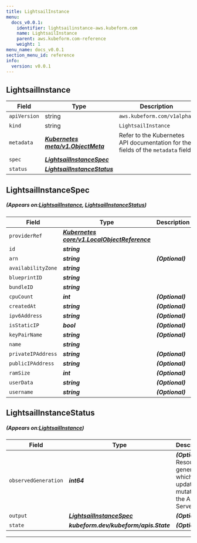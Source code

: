 ```yaml
---
title: LightsailInstance
menu:
  docs_v0.0.1:
    identifier: lightsailinstance-aws.kubeform.com
    name: LightsailInstance
    parent: aws.kubeform.com-reference
    weight: 1
menu_name: docs_v0.0.1
section_menu_id: reference
info:
  version: v0.0.1
---
```


## LightsailInstance
| Field | Type | Description |
| ------ | ----- | ----------- |
| `apiVersion` | string | `aws.kubeform.com/v1alpha1` |
|    `kind` | string | `LightsailInstance` |
| `metadata` | ***[Kubernetes meta/v1.ObjectMeta](https://kubernetes.io/docs/reference/generated/kubernetes-api/v1.13/#objectmeta-v1-meta)***|Refer to the Kubernetes API documentation for the fields of the `metadata` field.|
| `spec` | ***[LightsailInstanceSpec](#LightsailInstanceSpec)***||
| `status` | ***[LightsailInstanceStatus](#LightsailInstanceStatus)***||
## LightsailInstanceSpec
##### (Appears on:[LightsailInstance](#LightsailInstance), [LightsailInstanceStatus](#LightsailInstanceStatus))
| Field | Type | Description |
| ------ | ----- | ----------- |
| `providerRef` | ***[Kubernetes core/v1.LocalObjectReference](https://kubernetes.io/docs/reference/generated/kubernetes-api/v1.13/#localobjectreference-v1-core)***||
| `id` | ***string***||
| `arn` | ***string***| ***(Optional)*** |
| `availabilityZone` | ***string***||
| `blueprintID` | ***string***||
| `bundleID` | ***string***||
| `cpuCount` | ***int***| ***(Optional)*** |
| `createdAt` | ***string***| ***(Optional)*** |
| `ipv6Address` | ***string***| ***(Optional)*** |
| `isStaticIP` | ***bool***| ***(Optional)*** |
| `keyPairName` | ***string***| ***(Optional)*** |
| `name` | ***string***||
| `privateIPAddress` | ***string***| ***(Optional)*** |
| `publicIPAddress` | ***string***| ***(Optional)*** |
| `ramSize` | ***int***| ***(Optional)*** |
| `userData` | ***string***| ***(Optional)*** |
| `username` | ***string***| ***(Optional)*** |
## LightsailInstanceStatus
##### (Appears on:[LightsailInstance](#LightsailInstance))
| Field | Type | Description |
| ------ | ----- | ----------- |
| `observedGeneration` | ***int64***| ***(Optional)*** Resource generation, which is updated on mutation by the API Server.|
| `output` | ***[LightsailInstanceSpec](#LightsailInstanceSpec)***| ***(Optional)*** |
| `state` | ***kubeform.dev/kubeform/apis.State***| ***(Optional)*** |
---
